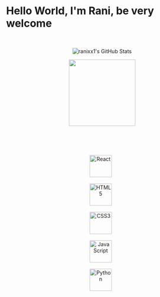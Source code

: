 # Hello World, I'm Rani, be very welcome





<!-- GitHub Stats -->



<div align="center">




  <tr>

    <td><img src="https://github-readme-stats.vercel.app/api?username=ranixx1&include_all_commits=true&count_private=true&show_icons=true&line_height=20&title_color=7A7ADB&icon_color=2234AE&text_color=D3D3D3&bg_color=0,000000,130F40" alt="ranixx1's GitHub Stats" /></td>

    <td><img height="180em" src="https://github-readme-stats.vercel.app/api/top-langs/?username=ranixx1&layout=compact&langs_count=10&theme=tokyonight&locale=en&title_color=7A7ADB&icon_color=2234AE&text_color=D3D3D3&bg_color=0,000000,130F40"/>

  </tr>



<!-- Tecnologias -->

<div align="center"><br>



  <img src="https://upload.wikimedia.org/wikipedia/commons/thumb/a/a7/React-icon.svg/539px-React-icon.svg.png" width="60" title="React" />

  <img src="https://img.icons8.com/color/2x/html-5.png" width="60" title="HTML5"/>

  <img src="https://img.icons8.com/color/2x/css3.png" width="60" title="CSS3"/>

  <img src="https://static.vecteezy.com/system/resources/previews/027/127/560/non_2x/javascript-logo-javascript-icon-transparent-free-png.png" width="60" title="JavaScript"/>

  <img src="https://img.icons8.com/color/2x/python.png" width="60" title="Python"/>

</div>
